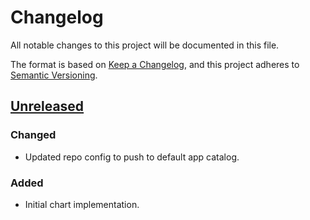 # Changelog

All notable changes to this project will be documented in this file.

The format is based on [Keep a Changelog](https://keepachangelog.com/en/1.0.0/),
and this project adheres to [Semantic Versioning](https://semver.org/spec/v2.0.0.html).

## [Unreleased]

### Changed

- Updated repo config to push to default app catalog.

### Added

- Initial chart implementation.

[Unreleased]: https://github.com/giantswarm/cloud-provider-cloud-director-app/tree/main
